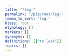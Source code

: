 ```yaml
---
title: "*leg-"
permalink: "/pie/root/leg-"
lemma_to_sort: "leg-"
klass: root
etymology: []
markers: []
synonyms: []
definitions: [["to leak"]]
topics: []
---
```

